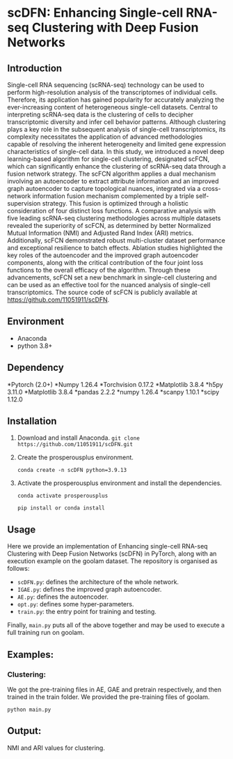 # scDFN: Enhancing Single-cell RNA-seq Clustering with Deep Fusion Networks

## Introduction

Single-cell RNA sequencing (scRNA-seq) technology can be used to perform high-resolution analysis of the transcriptomes of individual cells. Therefore, its application has gained popularity for accurately analyzing the ever-increasing content of heterogeneous single-cell datasets. Central to interpreting scRNA-seq data is the clustering of cells to decipher transcriptomic diversity and infer cell behavior patterns. Although clustering plays a key role in the subsequent analysis of single-cell transcriptomics, its complexity necessitates the application of advanced methodologies capable of resolving the inherent heterogeneity and limited gene expression characteristics of single-cell data. In this study, we introduced a novel deep learning-based algorithm for single-cell clustering, designated scFCN, which can significantly enhance the clustering of scRNA-seq data through a fusion network strategy. The scFCN algorithm applies a dual mechanism involving an autoencoder to extract attribute information and an improved graph autoencoder to capture topological nuances, integrated via a cross-network information fusion mechanism complemented by a triple self-supervision strategy. This fusion is optimized through a holistic consideration of four distinct loss functions. A comparative analysis with five leading scRNA-seq clustering methodologies across multiple datasets revealed the superiority of scFCN, as determined by better Normalized Mutual Information (NMI) and Adjusted Rand Index (ARI) metrics. Additionally, scFCN demonstrated robust multi-cluster dataset performance and exceptional resilience to batch effects. Ablation studies highlighted the key roles of the autoencoder and the improved graph autoencoder components, along with the critical contribution of the four joint loss functions to the overall efficacy of the algorithm. Through these advancements, scFCN set a new benchmark in single-cell clustering and can be used as an effective tool for the nuanced analysis of single-cell transcriptomics. The source code of scFCN is publicly available at https://github.com/11051911/scDFN.

## Environment

* Anaconda
* python 3.8+
## Dependency

*Pytorch (2.0+)
*Numpy  1.26.4
*Torchvision 0.17.2
*Matplotlib 3.8.4
*h5py 3.11.0
*Matplotlib 3.8.4
*pandas 2.2.2
*numpy 1.26.4
*scanpy 1.10.1
*scipy 1.12.0

## Installation

1. Download and install Anaconda.
   ```git clone https://github.com/11051911/scDFN.git```

2. Create the prosperousplus environment.

   ```conda create -n scDFN python=3.9.13```

3. Activate the prosperousplus environment and install the dependencies.

   ```conda activate prosperousplus```

   ```pip install or conda install```

## Usage

Here we provide an implementation of Enhancing single-cell RNA-seq Clustering with Deep Fusion Networks (scDFN) in PyTorch, along with an execution example on the goolam dataset. The repository is organised as follows:

- `scDFN.py`: defines the architecture of the whole network.
- `IGAE.py`: defines the improved graph autoencoder.
- `AE.py`: defines the autoencoder.
- `opt.py`: defines some hyper-parameters.
- `train.py`: the entry point for training and testing.

Finally, `main.py` puts all of the above together and may be used to execute a full training run on goolam.

## Examples: 

### Clustering:
We got the pre-training files in AE, GAE and pretrain respectively, and then trained in the train folder. We provided the pre-training files of goolam.

```python main.py```


## Output:
NMI and ARI values ​​for clustering.

